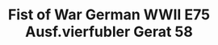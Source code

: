 ---
layout: product
title: "Fist of War German WWII E75 Ausf.vierfubler Gerat 58"
price: "1900" 
desc: "Maketa"
img_path: "/assets/img/UA72115.webp"
brand: "N/A"
available: false
special_offer: false
new: false
soon: false
cat: "010000"
subcat: "013300"
subsubcat: "0N/A"
sifra: "UA72115"
popular: false
spec: false
---
